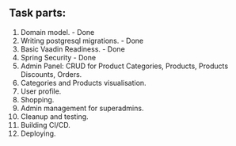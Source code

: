 ## Task parts:

1. Domain model. - Done
2. Writing postgresql migrations. - Done
3. Basic Vaadin Readiness. - Done
4. Spring Security - Done
5. Admin Panel: CRUD for Product Categories, Products, Products Discounts, Orders.
6. Categories and Products visualisation.
7. User profile.
8. Shopping.
9. Admin management for superadmins.
10. Cleanup and testing.
11. Building CI/CD.
12. Deploying.